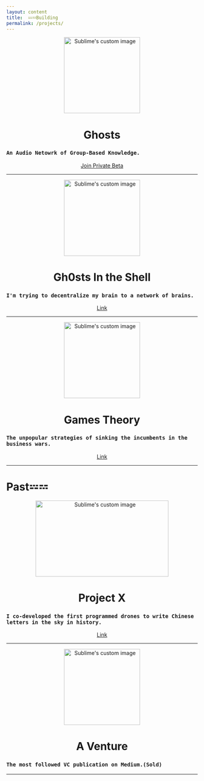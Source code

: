 ```yaml
---
layout: content
title:  𝌄𝌂Building
permalink: /projects/
---
```




<p align="center">
  <img width="200" height="200" src="https://i.imgur.com/qYXww6S.png" alt="Sublime's custom image"/>
</p>

<center><h1>Ghosts</h1></center>

### `An Audio Netowrk of Group-Based Knowledge.`
<center><a href="mailto:al@wormhole.technology">Join Private Beta</a></center>


---


<p align="center">
  <img width="200" height="200" src="https://i.imgur.com/vqWkSRl.png" alt="Sublime's custom image"/>
</p>

<center><h1>Gh0sts In the Shell</h1></center>



### `I'm trying to decentralize my brain to a network of brains.` 
<center><a href="https://github.com/allenleein/brains">Link</a></center>


---


<p align="center">
  <img width="200" height="200" src="https://i.imgur.com/oNNIQn2.png" alt="Sublime's custom image"/>
</p>

<center><h1>Games Theory</h1></center>


### `The unpopular strategies of sinking the incumbents in the business wars.`
<center><a href="https://gamestheory.substack.com/about?utm_source=menu-dropdown">Link</a></center>


---

# Past𝌄𝌂



<p align="center">
  <img width="350" height="200" src="https://i.imgur.com/tqvLuMu.jpg" alt="Sublime's custom image"/>
</p>

<center><h1>Project X</h1></center>


### `I co-developed the first programmed drones to write Chinese letters in the sky in history.` 
<center><a href="[Link](https://vimeo.com/111901733)
">Link</a></center>

---

<p align="center">
  <img width="200" height="200" src="https://i.imgur.com/2Kxi0oa.jpg" alt="Sublime's custom image"/>
</p>

<center><h1>A Venture</h1></center>

### `The most followed VC publication on Medium.(Sold)`


---








